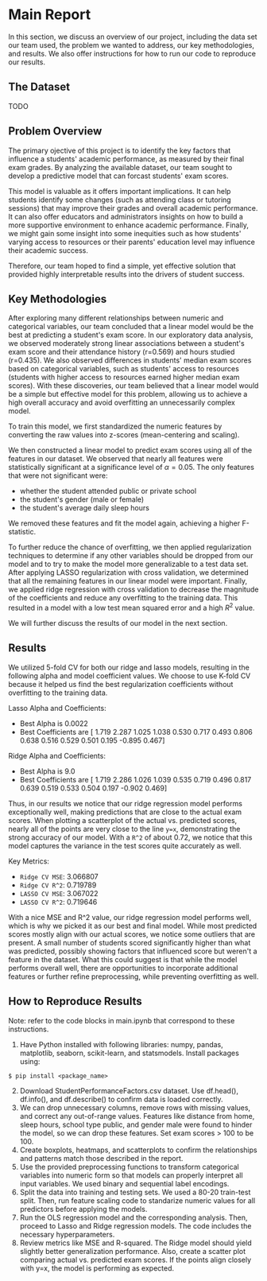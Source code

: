 # Main Report

In this section, we discuss an overview of our project, including the data set our team used, the problem we wanted to address, our key methodologies, and results.
We also offer instructions for how to run our code to reproduce our results.

## The Dataset

TODO

## Problem Overview

The primary ojective of this project is to identify the key factors that influence a students' academic performance, as measured by their final exam grades. By analyzing the available dataset, our team sought to develop a predictive model that can forcast students' exam scores.

This model is valuable as it offers important implications. It can help students identify some changes (such as attending class or tutoring sessions) that may improve their grades and overall academic performance. It can also offer educators and administrators insights on how to build a more supportive environment to enhance academic performance. Finally, we might gain some insight into some inequities such as how students' varying access to resources or their parents' education level may influence their academic success.

Therefore, our team hoped to find a simple, yet effective solution that provided highly interpretable results into the drivers of student success.

## Key Methodologies

After exploring many different relationships between numeric and categorical variables, our team concluded that a linear model would be the best at predicting a student's exam score.
In our exploratory data analysis, we observed moderately strong linear associations between a student's exam score and their attendance history (r=0.569) and hours studied (r=0.435).
We also observed differences in students' median exam scores based on categorical variables, such as students' access to resources (students with higher access to resources earned higher median exam scores).
With these discoveries, our team believed that a linear model would be a simple but effective model for this problem, allowing us to achieve a high overall accuracy and avoid overfitting an unnecessarily complex model.

To train this model, we first standardized the numeric features by converting the raw values into z-scores (mean-centering and scaling).

We then constructed a linear model to predict exam scores using all of the features in our dataset.
We observed that nearly all features were statistically significant at a significance level of $\alpha = 0.05$.
The only features that were not significant were:

* whether the student attended public or private school
* the student's gender (male or female)
* the student's average daily sleep hours

We removed these features and fit the model again, achieving a higher F-statistic.

To further reduce the chance of overfitting, we then applied regularization techniques to determine if any other variables should be dropped from our model and to try to make the model more generalizable to a test data set.
After applying LASSO regularization with cross validation, we determined that all the remaining features in our linear model were important.
Finally, we applied ridge regression with cross validation to decrease the magnitude of the coefficients and reduce any overfitting to the training data.
This resulted in a model with a low test mean squared error and a high $R^2$ value.

We will further discuss the results of our model in the next section.

## Results

We utilized 5-fold CV for both our ridge and lasso models, resulting in the following alpha and model coefficient values. We choose to use K-fold CV because it helped us find the best regularization coefficients without overfitting to the training data.

Lasso Alpha and Coefficients:
* Best Alpha is $0.0022$
* Best Coefficients are [ 1.719  2.287  1.025  1.038   0.530  0.717  0.493  0.806  0.638  0.516  0.529  0.501  0.195 -0.895  0.467]

Ridge Alpha and Coefficients:
* Best Alpha is 9.0
* Best Coefficients are [ 1.719  2.286  1.026  1.039  0.535   0.719  0.496  0.817  0.639  0.519  0.533  0.504 0.197 -0.902  0.469]
  
Thus, in our results we notice that our ridge regression model performs exceptionally well, making predictions that are close to the actual exam scores. When plotting a scatterplot of the actual vs. predicted scores, nearly all of the points are very close to the line `y=x`, demonstrating the strong accuracy of our model. With a `R^2` of about 0.72, we notice that this model captures the variance in the test scores quite accurately as well.

Key Metrics:
* `Ridge CV MSE`: 3.066807
* `Ridge CV R^2`: 0.719789
* `LASSO CV MSE`: 3.067022
* `LASSO CV R^2`: 0.719646

With a nice MSE and R^2 value, our ridge regression model performs well, which is why we picked it as our best and final model. While most predicted scores mostly align with our actual scores, we notice some outliers that are present. A small number of students scored significantly higher than what was predicted, possibly showing factors that influenced score but weren't a feature in the dataset. What this could suggest is that while the model performs overall well, there are opportunities to incorporate additional features or further refine preprocessing, while preventing overfitting as well.

## How to Reproduce Results

Note: refer to the code blocks in main.ipynb that correspond to these instructions.

1. Have Python installed with following libraries: numpy, pandas, matplotlib, seaborn, scikit-learn, and statsmodels. Install packages using:
```
$ pip install <package_name>
```
2. Download StudentPerformanceFactors.csv dataset. Use df.head(), df.info(), and df.describe() to confirm data is loaded correctly.
3. We can drop unnecessary columns, remove rows with missing values, and correct any out-of-range values. Features like distance from home, sleep hours, school type public, and gender male were found to hinder the model, so we can drop these features. Set exam scores > 100 to be 100.
4. Create boxplots, heatmaps, and scatterplots to confirm the relationships and patterns match those described in the report.
5. Use the provided preprocessing functions to transform categorical variables into numeric form so that models can properly interpret all input variables. We used binary and sequential label encodings.
6. Split the data into training and testing sets. We used a 80-20 train-test split. Then, run feature scaling code to standarize numeric values for all predictors before applying the models.
7. Run the OLS regression model and the corresponding analysis. Then, proceed to Lasso and Ridge regression models. The code includes the necessary hyperparameters.
8. Review metrics like MSE and R-squared. The Ridge model should yield slightly better generalization performance. Also, create a scatter plot comparing actual vs. predicted exam scores. If the points align closely with y=x, the model is performing as expected.
